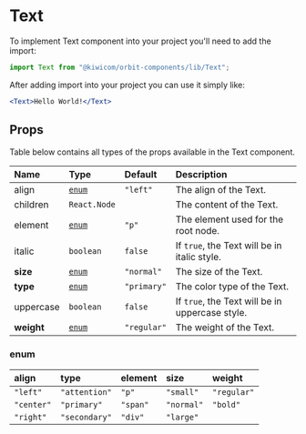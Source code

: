 # Text
To implement Text component into your project you'll need to add the import:
```jsx
import Text from "@kiwicom/orbit-components/lib/Text";
```
After adding import into your project you can use it simply like:
```jsx
<Text>Hello World!</Text>
```
## Props
Table below contains all types of the props available in the Text component.

| Name       | Type            | Default     | Description                      |
| :--------- | :-------------- | :---------- | :------------------------------- |
| align      | [`enum`](#enum) | `"left"`    | The align of the Text.
| children   | `React.Node`    |             | The content of the Text.
| element    | [`enum`](#enum) | `"p"`       | The element used for the root node.
| italic     | `boolean`       | `false`     | If `true`, the Text will be in italic style.
| **size**   | [`enum`](#enum) | `"normal"`  | The size of the Text.
| **type**   | [`enum`](#enum) | `"primary"` | The color type of the Text.
| uppercase  | `boolean`       | `false`     | If `true`, the Text will be in uppercase style.
| **weight** | [`enum`](#enum) | `"regular"` | The weight of the Text.

### enum

| align      | type          | element  | size       | weight      |
| :--------- | :------------ | :------- | :--------- | :---------- |
| `"left"`   | `"attention"` | `"p"`    | `"small"`  | `"regular"` |
| `"center"` | `"primary"`   | `"span"` | `"normal"` | `"bold"`    |
| `"right"`  | `"secondary"` | `"div"`  | `"large"`  |             |
